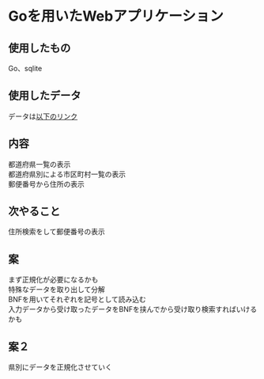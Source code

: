 # Goを用いたWebアプリケーション
## 使用したもの
Go、sqlite
## 使用したデータ
データは[以下のリンク](https://www.post.japanpost.jp/zipcode/dl/utf-zip.html)
## 内容
都道府県一覧の表示  
都道府県別による市区町村一覧の表示  
郵便番号から住所の表示  

## 次やること
住所検索をして郵便番号の表示
## 案
まず正規化が必要になるかも  
特殊なデータを取り出して分解  
BNFを用いてそれぞれを記号として読み込む  
入力データから受け取ったデータをBNFを挟んでから受け取り検索すればいけるかも  
## 案２
県別にデータを正規化させていく
